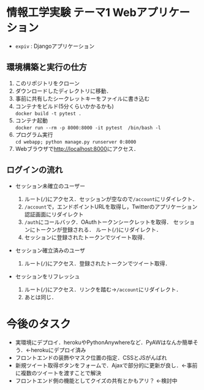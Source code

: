 # 情報工学実験 テーマ1 Webアプリケーション
- `expiv` : Djangoアプリケーション


## 環境構築と実行の仕方
1. このリポジトリをクローン
4. ダウンロードしたディレクトリに移動．
5. 事前に共有したシークレットキーをファイルに書き込む
6. コンテナをビルド(5分くらいかかるかも)  
	`docker build -t pytest .`
4. コンテナ起動  
	`docker run --rm -p 8000:8000 -it pytest  /bin/bash -l`
5. プログラム実行  
	`cd webapp; python manage.py runserver 0:8000`
6. Webブラウザで[http://localhost:8000](http://localhost:8000)にアクセス．



## ログインの流れ

- セッション未確立のユーザー
	1. ルート(`/`)にアクセス．セッションが空なので`/account`にリダイレクト．
	2. `/account`で，エンドポイントURLを取得し，Twitterのアプリケーション認証画面にリダイレクト
	3. `/auth`にコールバック．OAuthトークンシークレットを取得．
セッションにトークンが登録される．
		ルート(`/`)にリダイレクト．
	4. セッションに登録されたトークンでツイート取得．

- セッション確立済みのユーザ
	1. ルート(`/`)にアクセス．登録されたトークンでツイート取得．

- セッションをリフレッシュ
	1. ルート(`/`)にアクセス．リンクを踏む→`/account`にリダイレクト．
	2. あとは同じ．


# 今後のタスク
- 実環境にデプロイ．herokuやPythonAnywhereなど．PyAWはなんか簡単そう．←herokuにデプロイ済み
- フロントエンドの装飾やマスク位置の指定．CSSとJSがんばれ
- 新規ツイート取得ボタンをフォームで．Ajaxで部分的に更新が良し．←事前に複数のツイートを渡すことで解決
- フロントエンド側の機能としてクイズの共有とかもアリ？ ←検討中

